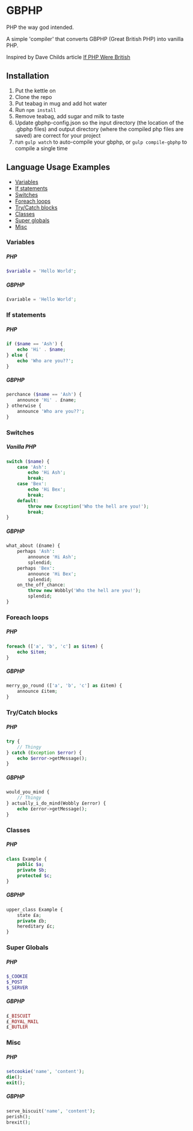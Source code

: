 # GBPHP

PHP the way god intended.

A simple 'compiler' that converts GBPHP (Great British PHP) into vanilla PHP.

Inspired by Dave Childs article [If PHP Were British](https://aloneonahill.com/blog/if-php-were-british)

## Installation

1) Put the kettle on
2) Clone the repo
3) Put teabag in mug and add hot water
4) Run `npm install`
5) Remove teabag, add sugar and milk to taste
6) Update gbphp-config.json so the input directory (the location of the .gbphp files) and output directory (where the compiled php files are saved) are correct for your project
7) run `gulp watch` to auto-compile your gbphp, or `gulp compile-gbphp` to compile a single time

## Language Usage Examples

- [Variables](#variables)
- [If statements](#if-statements)
- [Switches](#switches)
- [Foreach loops](#foreach-loops)
- [Try/Catch blocks](#trycatch-blocks)
- [Classes](#classes)
- [Super globals](#super-globals)
- [Misc](#misc)

### Variables

##### PHP
```php
$variable = 'Hello World';
```

##### GBPHP
```php
£variable = 'Hello World';
```
### If statements

##### PHP
```php
if ($name == 'Ash') {
    echo 'Hi' . $name;
} else {
    echo 'Who are you??';
}
```

##### GBPHP
```php
perchance ($name == 'Ash') {
    announce 'Hi' . £name;
} otherwise {
    announce 'Who are you??';
}
```

### Switches

##### Vanilla PHP
```php
switch ($name) {
    case 'Ash':
        echo 'Hi Ash';
        break;
    case 'Bex':
        echo 'Hi Bex';
        break;
    default:
        throw new Exception('Who the hell are you!');
        break;
}
```

##### GBPHP
```php
what_about (£name) {
    perhaps 'Ash':
        announce 'Hi Ash';
        splendid;
    perhaps 'Bex':
        announce 'Hi Bex';
        splendid;
    on_the_off_chance:
        throw new Wobbly('Who the hell are you!');
        splendid;
}
```

### Foreach loops

##### PHP
```php
foreach (['a', 'b', 'c'] as $item) {
    echo $item;
}
```

##### GBPHP
```php
merry_go_round (['a', 'b', 'c'] as £item) {
    announce £item;
}
```

### Try/Catch blocks

##### PHP
```php
try {
    // Thingy
} catch (Exception $error) {
    echo $error->getMessage();
}
```

##### GBPHP
```php
would_you_mind {
    // Thingy
} actually_i_do_mind(Wobbly £error) {
    echo £error->getMessage();
}
```

### Classes

##### PHP
```php
class Example {
    public $a;
    private $b;
    protected $c;
}
```

##### GBPHP
```php
upper_class Example {
    state £a;
    private £b;
    hereditary £c;
}
```

### Super Globals

##### PHP
```php
$_COOKIE
$_POST
$_SERVER
```

##### GBPHP
```php
£_BISCUIT
£_ROYAL_MAIL
£_BUTLER
```

### Misc

##### PHP
```php
setcookie('name', 'content');
die();
exit();
```

##### GBPHP
```php
serve_biscuit('name', 'content');
perish();
brexit();
```
